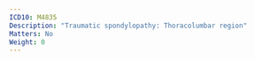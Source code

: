 ```yaml
---
ICD10: M4835
Description: "Traumatic spondylopathy: Thoracolumbar region"
Matters: No
Weight: 0
---
```


